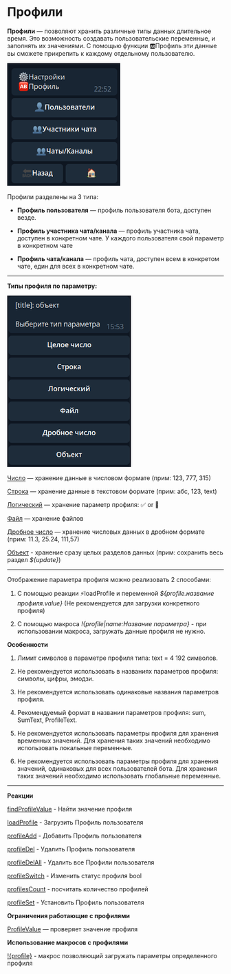 # Профили 

**Профили** — позволяют хранить различные типы данных длительное время. Это  возможность создавать пользовательские переменные, и заполнять их значениями. С помощью функции 🆎Профиль эти данные вы сможете прикрепить к каждому отдельному пользователю.

![](./1.png)

Профили разделены на 3 типа:

* **Профиль пользователя** — профиль пользователя бота, доступен везде.

* **Профиль участника чата/канала** — профиль участника чата, доступен в конкретном чате. У каждого пользователя свой параметр в конкретном чате

* **Профиль чата/канала** — профиль чата, доступен всем в конкретом чате, един для всех в конкретном чате.

---

**Типы профиля по параметру:**

![](./2.png)

[Число](/docs/admin/profile/profile-number) — хранение данные в числовом формате (прим: 123, 777, 315)

[Строка](/docs/admin/profile/profile-text) — хранение данные в текстовом формате (прим: абс, 123, text)

[Логический](/docs/admin/profile/profile-bool) — хранение параметр профиля: ✅  or 🚫

[Файл](/docs/admin/profile/profile-file) — хранение файлов

[Дробное число](/docs/admin/profile/profile-float) — хранение числовых данных в дробном формате (прим: 11.3, 25.24, 111,57)

[Объект](/docs/admin/profile/profile-object) - хранение сразу целых разделов данных (прим: сохранить весь раздел _${update}_)

---

Отображение параметра профиля можно реализовать 2 способами:

1. С помощью реакции ⚡loadProfile и переменной _${profile.название профиля.value}_ (Не рекомендуется для загрузки конкретного профиля)

2. С помощью макроса _!{profile|name:Название параметра}_ - при использовании макроса, загружать данные профиля не нужно.

**Особенности**

1. Лимит символов в параметре профиля типа: text = 4 192 символов.

2. Не рекомендуется использовать в названиях параметров профиля: символы, цифры, эмодзи.

3. Не рекомендуется использовать одинаковые названия параметров профиля.

4. Рекомендуемый формат в названии параметров профиля: sum, SumText, ProfileText.

5. Не рекомендуется использовать параметры профиля для хранения временных значений. Для хранения таких значений необходимо использовать локальные переменные.

6. Не рекомендуется использовать параметры профиля для хранения значений, одинаковых для всех пользователей бота. Для хранения таких значений необходимо использовать глобальные переменные.

---

**Реакции**

[findProfileValue](/docs/admin/profile/findprofilevalue) - Найти значение профиля

[loadProfile](/docs/admin/profile/loadprofile) - Загрузить Профиль пользователя

[profileAdd](/docs/admin/profile/profileadd) - Добавить Профиль пользователя

[profileDel](/docs/admin/profile/profiledel) - Удалить Профиль пользователя

[profileDelAll](/docs/admin/profile/profiledelall) - Удалить все Профили пользователя

[profileSwitch](/docs/admin/switch/profileswitch) - Изменить статус профиля bool

[profilesCount](/docs/admin/profile/profilescount) - посчитать количество профилей

[profileSet](/docs/admin/profile/profileset) - Установить Профиль пользователя
 
**Ограничения работающие с профилями**

[ProfileValue](/docs/admin/profile/profilevalue) — проверяет значение профиля

**Использование макросов с профилями**

[!{profile}](/docs/ext/macros/profile) - макрос позволяющий загружать параметры определенного профиля





